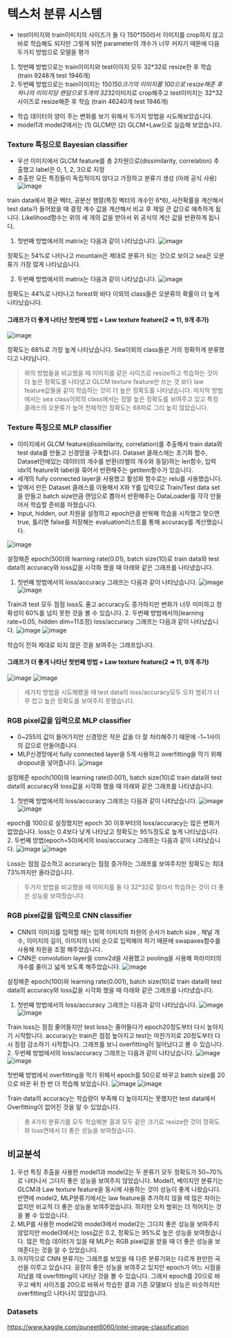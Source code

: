 # 텍스처 분류 시스템

- test이미지와 train이미지의 사이즈가 둘 다 150*150라서 이미지를 crop하지 않고 바로 학습해도 되지만 그렇게 되면 parameter의 개수가 너무 커지기 때문에 다음 두가지 방법으로 모델을 평가
1. 첫번째 방법으로는 train이미지와 test이미지 모두 32*32로 resize한 후 학습 (train 9248개 test 1946개)
2. 두번째 방법으로는 train이미지는 150*150크기의 이미지를 100으로 resize해준 후 하나의 이미지당 랜덤으로 5개의 32*32이미지로 crop해주고 test이미지는 32*32사이즈로 resize해준 후 학습 (train 46240개 test 1946개)
- 학습 데이터의 양이 주는 변화를 보기 위해서 두가지 방법을 시도해보았습니다.
- model1과 model2에서는 (1) GLCM만 (2) GLCM+Law으로 실습해 보았습니다.

### Texture 특징으로 Bayesian classifier
- 우선 이미지에서 GLCM feature를 총 2차원으로(dissimilarity, correlation) 추출했고 label은 0, 1, 2, 3으로 지정
- 추출한 모든 특징들이 독립적이지 않다고 가정하고 분류기 생성 (아래 공식 사용)
![image](https://user-images.githubusercontent.com/56287836/122564050-e6690b80-d07f-11eb-8311-607d2f45e79a.png)


train data에서 평균 벡터, 공분산 행렬(특징 벡터의 개수인 6*6), 사전확률을 계산해서 test data가 들어왔을 때 결정 계수 값을 계산해서 비교 후 제일 큰 값으로 예측하게 됩니다.
Likelihood함수는 위의 세 개의 값을 받아서 위 공식의 계산 값을 반환하게 됩니다.
1. 첫번째 방법에서의 matrix는 다음과 같이 나타났습니다.
![image](https://user-images.githubusercontent.com/56287836/122564122-f84aae80-d07f-11eb-8825-33f1952f4ab9.png)

정확도는 54%로 나타나고 mountain은 제대로 분류가 되는 것으로 보이고 sea은 오분류가 가장 많게 나타났습니다.

2. 두번째 방법에서의 matrix는 다음과 같이 나타났습니다.
![image](https://user-images.githubusercontent.com/56287836/122564136-fc76cc00-d07f-11eb-89f6-e5840130dcb3.png)

정확도는 44%로 나타나고 forest와 바다 이외의 class들은 오분류의 확률이 더 높게 나타났습니다.

#### 그래프가 더 좋게 나타난 첫번째 방법 + Law texture feature(2 ➔ 11, 9개 추가)
![image](https://user-images.githubusercontent.com/56287836/122564154-000a5300-d080-11eb-93c2-e8de6a9096da.png)

정확도는 68%로 가장 높게 나타났습니다. Sea이외의 class들은 거의 정확하게 분류했다고 나타납니다.

> 위의 방법들을 비교했을 때 이미지를 같은 사이즈로 resize하고 학습하는 것이 더 높은 정확도를 나타냈고 GLCM texture feature만 쓰는 것 보다 law feature값들을 같이 학습하는 것이 더 높은 정확도를 나타냈습니다. 마지막 방법에서는 sea class이외의 class에서는 정말 높은 정확도를 보여주고 있고 특정 클래스의 오분류가 높아 전체적인 정확도는 68퍼로 그리 높지 않았습니다.

### Texture 특징으로 MLP classifier
- 이미지에서 GLCM feature(dissimilarity, correlation)를 추출해서 train data와 test data를 만들고 신경망을 구축합니다.
Dataset 클래스에는 초기화 함수, Dataset안에있는 데이터의 개수를 반환(라벨의 개수와 동일)하는 len함수, 입력 idx의 feature와 label을 묶어서 반환해주는 getitem함수가 있습니다. 
- 세개의 fully connected layer을 사용했고 활성화 함수로는 relu를 사용했습니다.
- 앞에서 만든 Dataset 클래스를 이용해서 X와 Y를 입력으로 Train/Test data set을 만들고 batch size만큼 랜덤으로 뽑아서 반환해주는 DataLoader를 각각 만들어서 학습할 준비를 마쳤습니다.
- Input, hidden, out 차원을 설정하고 epoch만큼 반복해 학습을 시작했고 맞으면 true, 틀리면 false를 저장해논 evaluation리스트를 통해 accuracy를 계산했습니다.

![image](https://user-images.githubusercontent.com/56287836/122564204-0ac4e800-d080-11eb-8e99-97b1276a08ef.png)

설정해준 epoch(500)와 learning rate(0.01), batch size(10)로 train data와 test data의 accuracy와 loss값을 시각화 했을 때 아래와 같은 그래프를 나타냈습니다.
1. 첫번째 방법에서의 loss/accuracy 그래프는 다음과 같이 나타났습니다.
![image](https://user-images.githubusercontent.com/56287836/122564218-0dbfd880-d080-11eb-862b-6f5ca4fdf238.png)
![image](https://user-images.githubusercontent.com/56287836/122564228-10223280-d080-11eb-921a-7cc2cdf411d7.png)

Train과 test 모두 점점 loss도 줄고 accuracy도 증가하지만 변화가 너무 미미하고 정확성이 60%를 넘지 못한 것을 볼 수 있습니다.
2. 두번째 방법에서의(learning rate=0.05, hidden dim=11조정) loss/accuracy 그래프는 다음과 같이 나타났습니다.
![image](https://user-images.githubusercontent.com/56287836/122564247-13b5b980-d080-11eb-9c01-506d2e6c464f.png)
![image](https://user-images.githubusercontent.com/56287836/122564252-157f7d00-d080-11eb-958b-0f888c46edd1.png)

학습이 전혀 제대로 되지 않은 것을 보여주는 그래프입니다.
#### 그래프가 더 좋게 나타난 첫번째 방법 + Law texture feature(2 ➔ 11, 9개 추가)

![image](https://user-images.githubusercontent.com/56287836/122564263-187a6d80-d080-11eb-9aec-c6aeff78339f.png)
![image](https://user-images.githubusercontent.com/56287836/122564272-1c0df480-d080-11eb-8d61-1a3d61952a85.png)
> 세가지 방법을 시도해봤을 때 test data의 loss/accuracy모두 오차 범위가 너무 컸고 높은 정확도를 보여주지 못했습니다.

### RGB pixel값을 입력으로 MLP classifier
- 0~255의 값이 들어가지만 신경망은 작은 값을 더 잘 처리해주기 때문에 -1~1사이의 값으로 만들어줍니다.
- MLP신경망에서 fully connected layer을 5개 사용하고 overfitting을 막기 위해 dropout을 넣어줍니다.
![image](https://user-images.githubusercontent.com/56287836/122564328-2d570100-d080-11eb-8fc8-d4783e9d72c5.png)

설정해준 epoch(100)와 learning rate(0.001), batch size(10)로 train data와 test data의 accuracy와 loss값을 시각화 했을 때 아래와 같은 그래프를 나타냈습니다.
1. 첫번째 방법에서의 loss/accuracy 그래프는 다음과 같이 나타났습니다.
![image](https://user-images.githubusercontent.com/56287836/122564356-3516a580-d080-11eb-90c3-eda8d781398a.png)
![image](https://user-images.githubusercontent.com/56287836/122564364-38119600-d080-11eb-8928-18d4be290927.png)

epoch를 100으로 설정했지만 epoch 30 이후부터의 loss/accuracy는 많은 변화가 없었습니다. loss는 0.4보다 낮게 나타났고 정확도는 95%정도로 높게 나타났습니다.
2. 두번째 방법(epoch=50)에서의 loss/accuracy 그래프는 다음과 같이 나타났습니다.
![image](https://user-images.githubusercontent.com/56287836/122564372-3a73f000-d080-11eb-8df3-cafb6ea6fc62.png)
![image](https://user-images.githubusercontent.com/56287836/122564381-3c3db380-d080-11eb-8221-823f6fa5959a.png)

Loss는 점점 감소하고 accuracy는 점점 증가하는 그래프를 보여주지만 정확도는 최대 73%까지만 올라갔습니다. 
> 두가지 방법을 비교했을 때 이미지를 둘 다 32*32로 잘라서 학습하는 것이 더 좋은 성능을 보여줬습니다.

### RGB pixel값을 입력으로 CNN classifier
- CNN의 이미지를 입력할 때는 입력 이미지의 차원의 순서가 batch size , 채널 개수, 이미지의 길이, 이미지의 너비 순으로 입력해야 하기 때문에 swapaxes함수를 사용해 차원을 조절 해주었습니다.
- CNN은 convolution layer을 conv2d을 사용했고 pooling을 사용해 파라미터의 개수를 줄이고 넓게 보도록 해주었습니다.
![image](https://user-images.githubusercontent.com/56287836/122564414-4790df00-d080-11eb-9970-4e9364129c54.png)

설정해준 epoch(100)와 learning rate(0.001), batch size(10)로 train data와 test data의 accuracy와 loss값을 시각화 했을 때 아래와 같은 그래프를 나타냈습니다.
1. 첫번째 방법에서의 loss/accuracy 그래프는 다음과 같이 나타났습니다.
![image](https://user-images.githubusercontent.com/56287836/122564424-4a8bcf80-d080-11eb-8be0-a396d5df3d7f.png)
![image](https://user-images.githubusercontent.com/56287836/122564429-4c559300-d080-11eb-80e0-58d202ce9087.png)

Train loss는 점점 줄어들지만 test loss는 줄어들다가 epoch20정도부터 다시 높아지기 시작합니다. accuracy는 train은 점점 높아지고 test는 마찬가지로 20정도부터 다시 점점 감소하기 시작합니다. 그래프를 보니 overfitting이 일어났다고 볼 수 있습니다.
2. 두번째 방법에서의 loss/accuracy 그래프는 다음과 같이 나타났습니다.
![image](https://user-images.githubusercontent.com/56287836/122564441-4f508380-d080-11eb-92e2-58698ae5ec8f.png)
![image](https://user-images.githubusercontent.com/56287836/122564447-5081b080-d080-11eb-9800-7fbe39a83053.png)

첫번째 방법에서 overfitting을 막기 위해서 epoch를 50으로 바꾸고 batch size를 20으로 바꾼 뒤 한 번 더 학습해 보았습니다.
![image](https://user-images.githubusercontent.com/56287836/122564451-524b7400-d080-11eb-9710-24cdfb67a194.png)
![image](https://user-images.githubusercontent.com/56287836/122564457-537ca100-d080-11eb-9fd6-b75dbd501cd3.png)

Train data의 accuracy는 학습량이 부족해 더 높아지지는 못했지만 test data에서 Overfitting이 없어진 것을 알 수 있었습니다. 

> 총 4가지 분류기를 모두 학습해본 결과 모두 같은 크기로 resize한 것이 정확도와 loss면에서 더 좋은 성능을 보여줬습니다.

## 비교분석
1. 우선 특징 추출을 사용한 model1과 model2는 두 분류기 모두 정확도가 50~70%로 나타나서 그다지 좋은 성능을 보여주지 않았습니다. Model1, 베이지안 분류기는 GLCM과 Law texture feature을 동시에 사용하는 것이 성능이 좋게 나왔습니다. 반면에 model2, MLP분류기에서는 law feature을 추가하지 않을 때 많은 차이는 없지만 비교적 더 좋은 성능을 보여주었습니다. 하지만 오차 범위는 더 적어지는 것을 볼 수 있었습니다. 
2. MLP를 사용한 model2와 model3에서 model2는 그다지 좋은 성능을 보여주지 않았지만 model3에서는 loss값은 0.2, 정확도는 95%로 높은 성능을 보여줬습니다. 많은 학습 데이터가 있을 때 MLP는 RGB pixel값을 받을 때 더 좋은 성능을 보여준다는 것을 알 수 있었습니다.
3. 마지막으로 CNN 분류기는 그래프를 보았을 때 다른 분류기와는 다르게 완만한 곡선을 이루고 있습니다. 굉장히 좋은 성능을 보여주고 있지만 epoch가 어느 시점을 지났을 때 overfitting이 나타난 것을 볼 수 있습니다. 그래서 epoch를 20으로 바꾸고 배치 사이즈를 20으로 바꿔서 학습한 결과 기존 모델보다 성능은 비슷하지만 overfitting으 나타나지 않았습니다.

### Datasets
https://www.kaggle.com/puneet6060/intel-image-classification
